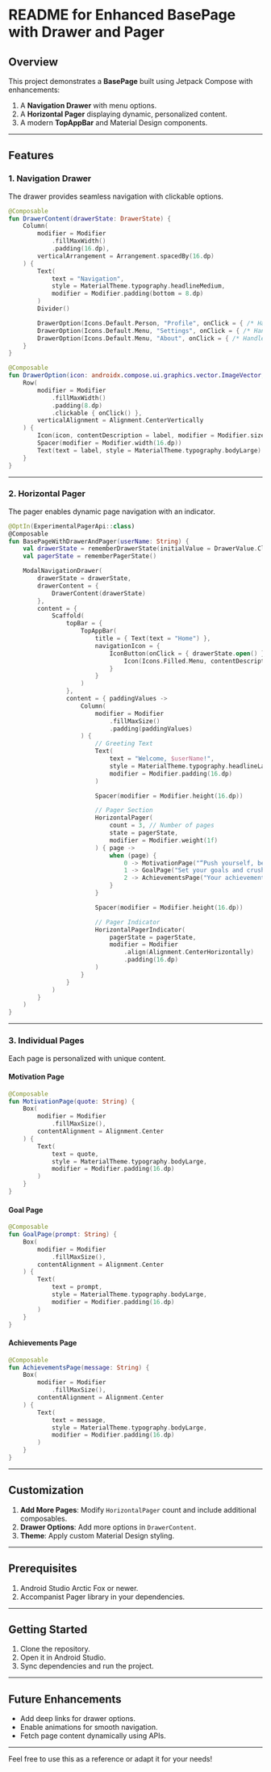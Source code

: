 # README for Enhanced BasePage with Drawer and Pager

## Overview

This project demonstrates a **BasePage** built using Jetpack Compose with enhancements:
1. A **Navigation Drawer** with menu options.
2. A **Horizontal Pager** displaying dynamic, personalized content.
3. A modern **TopAppBar** and Material Design components.

---

## Features

### **1. Navigation Drawer**
The drawer provides seamless navigation with clickable options.

```kotlin
@Composable
fun DrawerContent(drawerState: DrawerState) {
    Column(
        modifier = Modifier
            .fillMaxWidth()
            .padding(16.dp),
        verticalArrangement = Arrangement.spacedBy(16.dp)
    ) {
        Text(
            text = "Navigation",
            style = MaterialTheme.typography.headlineMedium,
            modifier = Modifier.padding(bottom = 8.dp)
        )
        Divider()

        DrawerOption(Icons.Default.Person, "Profile", onClick = { /* Handle Profile Click */ })
        DrawerOption(Icons.Default.Menu, "Settings", onClick = { /* Handle Settings Click */ })
        DrawerOption(Icons.Default.Menu, "About", onClick = { /* Handle About Click */ })
    }
}

@Composable
fun DrawerOption(icon: androidx.compose.ui.graphics.vector.ImageVector, label: String, onClick: () -> Unit) {
    Row(
        modifier = Modifier
            .fillMaxWidth()
            .padding(8.dp)
            .clickable { onClick() },
        verticalAlignment = Alignment.CenterVertically
    ) {
        Icon(icon, contentDescription = label, modifier = Modifier.size(24.dp))
        Spacer(modifier = Modifier.width(16.dp))
        Text(text = label, style = MaterialTheme.typography.bodyLarge)
    }
}
```

---

### **2. Horizontal Pager**
The pager enables dynamic page navigation with an indicator.

```kotlin
@OptIn(ExperimentalPagerApi::class)
@Composable
fun BasePageWithDrawerAndPager(userName: String) {
    val drawerState = rememberDrawerState(initialValue = DrawerValue.Closed)
    val pagerState = rememberPagerState()

    ModalNavigationDrawer(
        drawerState = drawerState,
        drawerContent = {
            DrawerContent(drawerState)
        },
        content = {
            Scaffold(
                topBar = {
                    TopAppBar(
                        title = { Text(text = "Home") },
                        navigationIcon = {
                            IconButton(onClick = { drawerState.open() }) {
                                Icon(Icons.Filled.Menu, contentDescription = "Menu")
                            }
                        }
                    )
                },
                content = { paddingValues ->
                    Column(
                        modifier = Modifier
                            .fillMaxSize()
                            .padding(paddingValues)
                    ) {
                        // Greeting Text
                        Text(
                            text = "Welcome, $userName!",
                            style = MaterialTheme.typography.headlineLarge,
                            modifier = Modifier.padding(16.dp)
                        )

                        Spacer(modifier = Modifier.height(16.dp))

                        // Pager Section
                        HorizontalPager(
                            count = 3, // Number of pages
                            state = pagerState,
                            modifier = Modifier.weight(1f)
                        ) { page ->
                            when (page) {
                                0 -> MotivationPage("“Push yourself, because no one else is going to do it for you.”")
                                1 -> GoalPage("Set your goals and crush them!")
                                2 -> AchievementsPage("Your achievements deserve celebration!")
                            }
                        }

                        Spacer(modifier = Modifier.height(16.dp))

                        // Pager Indicator
                        HorizontalPagerIndicator(
                            pagerState = pagerState,
                            modifier = Modifier
                                .align(Alignment.CenterHorizontally)
                                .padding(16.dp)
                        )
                    }
                }
            )
        }
    )
}
```

---

### **3. Individual Pages**
Each page is personalized with unique content.

#### Motivation Page
```kotlin
@Composable
fun MotivationPage(quote: String) {
    Box(
        modifier = Modifier
            .fillMaxSize(),
        contentAlignment = Alignment.Center
    ) {
        Text(
            text = quote,
            style = MaterialTheme.typography.bodyLarge,
            modifier = Modifier.padding(16.dp)
        )
    }
}
```

#### Goal Page
```kotlin
@Composable
fun GoalPage(prompt: String) {
    Box(
        modifier = Modifier
            .fillMaxSize(),
        contentAlignment = Alignment.Center
    ) {
        Text(
            text = prompt,
            style = MaterialTheme.typography.bodyLarge,
            modifier = Modifier.padding(16.dp)
        )
    }
}
```

#### Achievements Page
```kotlin
@Composable
fun AchievementsPage(message: String) {
    Box(
        modifier = Modifier
            .fillMaxSize(),
        contentAlignment = Alignment.Center
    ) {
        Text(
            text = message,
            style = MaterialTheme.typography.bodyLarge,
            modifier = Modifier.padding(16.dp)
        )
    }
}
```

---

## Customization

1. **Add More Pages**: Modify `HorizontalPager` count and include additional composables.
2. **Drawer Options**: Add more options in `DrawerContent`.
3. **Theme**: Apply custom Material Design styling.

---

## Prerequisites

1. Android Studio Arctic Fox or newer.
2. Accompanist Pager library in your dependencies.

---

## Getting Started

1. Clone the repository.
2. Open it in Android Studio.
3. Sync dependencies and run the project.

---

## Future Enhancements

- Add deep links for drawer options.
- Enable animations for smooth navigation.
- Fetch page content dynamically using APIs.

--- 

Feel free to use this as a reference or adapt it for your needs!
